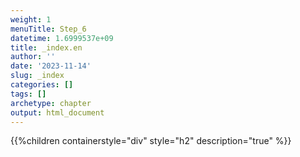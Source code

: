 ```yaml
---
weight: 1
menuTitle: Step_6
datetime: 1.6999537e+09
title: _index.en
author: ''
date: '2023-11-14'
slug: _index
categories: []
tags: []
archetype: chapter
output: html_document
---
```


{{%children containerstyle="div" style="h2" description="true" %}}
